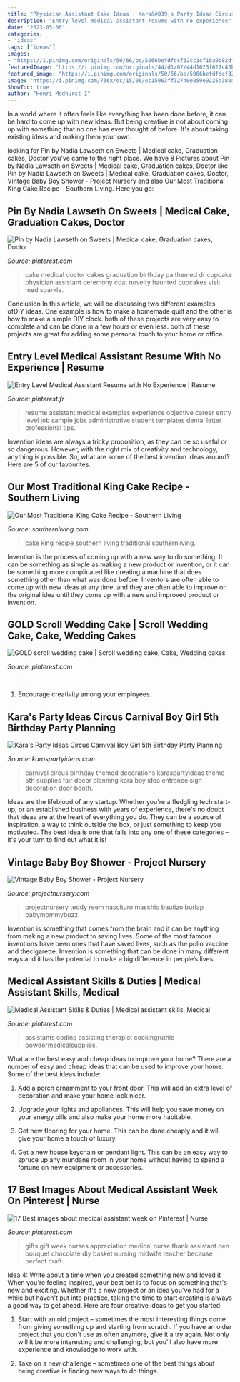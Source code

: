 ```yaml
---
title: "Physician Assistant Cake Ideas : Kara&#039;s Party Ideas Circus Carnival Boy Girl 5th Birthday Party Planning"
description: "Entry level medical assistant resume with no experience"
date: "2023-05-06"
categories:
- "ideas"
tags: ["ideas"]
images:
- "https://i.pinimg.com/originals/50/66/be/5066befdfdcf32cc1cf16a9b82dfcdea.jpg"
featuredImage: "https://i.pinimg.com/originals/44/d1/02/44d1023f627c43b33894c5d2107b53fb.jpg"
featured_image: "https://i.pinimg.com/originals/50/66/be/5066befdfdcf32cc1cf16a9b82dfcdea.jpg"
image: "https://i.pinimg.com/736x/ec/15/06/ec15063ff32740e859e9225a389a7a72--medical-assistant-resume-resume-examples-no-experience.jpg?b=t"
ShowToc: true
author: "Henri Medhurst I"
---
```



In a world where it often feels like everything has been done before, it can be hard to come up with new ideas. But being creative is not about coming up with something that no one has ever thought of before. It's about taking existing ideas and making them your own.

	

		
looking for Pin by Nadia Lawseth on Sweets | Medical cake, Graduation cakes, Doctor you've came to the right place. We have 8 Pictures about Pin by Nadia Lawseth on Sweets | Medical cake, Graduation cakes, Doctor like Pin by Nadia Lawseth on Sweets | Medical cake, Graduation cakes, Doctor, Vintage Baby Boy Shower - Project Nursery and also Our Most Traditional King Cake Recipe - Southern Living. Here you go:
		
    
## Pin By Nadia Lawseth On Sweets | Medical Cake, Graduation Cakes, Doctor

<img loading=lazy src="https://i.pinimg.com/originals/50/66/be/5066befdfdcf32cc1cf16a9b82dfcdea.jpg" onerror="this.onerror=null;this.src='https://tse3.mm.bing.net/th?id=OIP.OFT0GtaYsW3iEItlG4cc2gHaJ4&amp;pid=15.1';" alt="Pin by Nadia Lawseth on Sweets | Medical cake, Graduation cakes, Doctor">

_Source: pinterest.com_

>cake medical doctor cakes graduation birthday pa themed dr cupcake physician assistant ceremony coat novelty haunted cupcakes visit med sparkle. 

	

Conclusion
In this article, we will be discussing two different examples ofDIY ideas. One example is how to make a homemade quilt and the other is how to make a simple DIY clock. both of these projects are very easy to complete and can be done in a few hours or even less. both of these projects are great for adding some personal touch to your home or office.

    
## Entry Level Medical Assistant Resume With No Experience | Resume

<img loading=lazy src="https://i.pinimg.com/736x/ec/15/06/ec15063ff32740e859e9225a389a7a72--medical-assistant-resume-resume-examples-no-experience.jpg?b=t" onerror="this.onerror=null;this.src='https://tse4.mm.bing.net/th?id=OIP.x6Rko6uNmoHD7ibKNNrTegHaJ6&amp;pid=15.1';" alt="Entry Level Medical Assistant Resume with No Experience | Resume">

_Source: pinterest.fr_

>resume assistant medical examples experience objective career entry level job sample jobs administrative student templates dental letter professional tips. 

	

Invention ideas are always a tricky proposition, as they can be so useful or so dangerous. However, with the right mix of creativity and technology, anything is possible. So, what are some of the best invention ideas around? Here are 5 of our favourites.

    
## Our Most Traditional King Cake Recipe - Southern Living

<img loading=lazy src="http://img1.southernliving.timeinc.net/sites/default/files/styles/story_card_hero/public/image/2006/02/king-cake-hp/king-cake-x.jpg?itok=LK-HD2fk" onerror="this.onerror=null;this.src='https://tse2.mm.bing.net/th?id=OIP.EO1bSnoqF_21xfXv3tdawQHaEK&amp;pid=15.1';" alt="Our Most Traditional King Cake Recipe - Southern Living">

_Source: southernliving.com_

>cake king recipe southern living traditional southernliving. 

	

Invention is the process of coming up with a new way to do something. It can be something as simple as making a new product or invention, or it can be something more complicated like creating a machine that does something other than what was done before. Inventors are often able to come up with new ideas at any time, and they are often able to improve on the original idea until they come up with a new and improved product or invention.

    
## GOLD Scroll Wedding Cake | Scroll Wedding Cake, Cake, Wedding Cakes

<img loading=lazy src="https://i.pinimg.com/originals/44/d1/02/44d1023f627c43b33894c5d2107b53fb.jpg" onerror="this.onerror=null;this.src='https://tse4.mm.bing.net/th?id=OIP.6G30ASXZJvXnVtGqEShPYAHaLd&amp;pid=15.1';" alt="GOLD scroll wedding cake | Scroll wedding cake, Cake, Wedding cakes">

_Source: pinterest.com_

>. 

	

1. Encourage creativity among your employees.

    
## Kara&#039;s Party Ideas Circus Carnival Boy Girl 5th Birthday Party Planning

<img loading=lazy src="https://www.karaspartyideas.com/wp-content/uploads/2013/05/Screen-Shot-2013-05-23-at-12.12.02-AM.png" onerror="this.onerror=null;this.src='https://tse4.mm.bing.net/th?id=OIP.NHjwtkXU-drJ6DohOzLzDQHaJ8&amp;pid=15.1';" alt="Kara&#039;s Party Ideas Circus Carnival Boy Girl 5th Birthday Party Planning">

_Source: karaspartyideas.com_

>carnival circus birthday themed decorations karaspartyideas theme 5th supplies fair decor planning kara boy idea entrance sign decoration door booth. 

	

Ideas are the lifeblood of any startup. Whether you're a fledgling tech start-up, or an established business with years of experience, there's no doubt that ideas are at the heart of everything you do. They can be a source of inspiration, a way to think outside the box, or just something to keep you motivated. The best idea is one that falls into any one of these categories – it's your turn to find out what it is!

    
## Vintage Baby Boy Shower - Project Nursery

<img loading=lazy src="https://projectnursery.com/wp-content/uploads/2016/07/DSC_3974-682x1024.jpg" onerror="this.onerror=null;this.src='https://tse3.mm.bing.net/th?id=OIP.HLoDqR9Ubwaf1JHshcKAGgDMEy&amp;pid=15.1';" alt="Vintage Baby Boy Shower - Project Nursery">

_Source: projectnursery.com_

>projectnursery teddy reem nascituro maschio bautizo burlap babymommybuzz. 

	

Invention is something that comes from the brain and it can be anything from making a new product to saving lives. Some of the most famous inventions have been ones that have saved lives, such as the polio vaccine and thecigarette. Invention is something that can be done in many different ways and it has the potential to make a big difference in people’s lives.

    
## Medical Assistant Skills &amp; Duties | Medical Assistant Skills, Medical

<img loading=lazy src="https://i.pinimg.com/736x/8d/4c/95/8d4c9572f625018ad8a5922b26e8b464.jpg" onerror="this.onerror=null;this.src='https://tse2.mm.bing.net/th?id=OIP.UbzsGQYO6MNCSpex3YJwdgHaS8&amp;pid=15.1';" alt="Medical Assistant Skills &amp; Duties | Medical assistant skills, Medical">

_Source: pinterest.com_

>assistants coding assisting therapist cookingruthie powdermedicalsupplies. 

	

What are the best easy and cheap ideas to improve your home?
There are a number of easy and cheap ideas that can be used to improve your home. Some of the best ideas include:
1. Add a porch ornamment to your front door. This will add an extra level of decoration and make your home look nicer.

2. Upgrade your lights and appliances. This will help you save money on your energy bills and also make your home more habitable.

3. Get new flooring for your home. This can be done cheaply and it will give your home a touch of luxury.

4. Get a new house keychain or pendant light. This can be an easy way to spruce up any mundane room in your home without having to spend a fortune on new equipment or accessories.

    
## 17 Best Images About Medical Assistant Week On Pinterest | Nurse

<img loading=lazy src="https://s-media-cache-ak0.pinimg.com/736x/e4/eb/38/e4eb383f3333236f70a25b87acec420b.jpg" onerror="this.onerror=null;this.src='https://tse2.mm.bing.net/th?id=OIP.OjmGCHSYQfK1lqgL36SAWQHaNJ&amp;pid=15.1';" alt="17 Best images about medical assistant week on Pinterest | Nurse">

_Source: pinterest.com_

>gifts gift week nurses appreciation medical nurse thank assistant pen bouquet chocolate diy basket nursing midwife teacher because perfect craft. 

	

Idea 4: Write about a time when you created something new and loved it
When you're feeling inspired, your best bet is to focus on something that's new and exciting. Whether it's a new project or an idea you've had for a while but haven't put into practice, taking the time to start creating is always a good way to get ahead. Here are four creative ideas to get you started: 
1. Start with an old project – sometimes the most interesting things come from giving something up and starting from scratch. If you have an older project that you don't use as often anymore, give it a try again. Not only will it be more interesting and challenging, but you'll also have more experience and knowledge to work with.

2. Take on a new challenge – sometimes one of the best things about being creative is finding new ways to do things.

